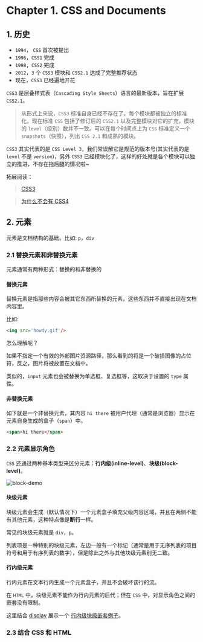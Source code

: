 # Chapter 1. CSS and Documents

## 1. 历史

- `1994`， `CSS` 首次被提出
- `1996`，`CSS1` 完成
- `1998`，`CSS2` 完成
- `2012`，`3` 个 `CSS3` 模块和 `CSS2.1` 达成了完整推荐状态
- 现在，`CSS3` 已经遍地开花

`CSS3` 是层叠样式表（`Cascading Style Sheets`）语言的最新版本，旨在扩展 `CSS2.1`。

> 从形式上来说，`CSS3` 标准自身已经不存在了。每个模块都被独立的标准化，现在标准 `CSS` 包括了修订后的 `CSS2.1` 以及完整模块对它的扩充，模块的 `level`（级别）数并不一致。可以在每个时间点上为 `CSS` 标准定义一个 `snapshots`（快照），列出 `CSS 2.1` 和成熟的模块。

`CSS3` 其实代表的是 `CSS Level 3`，我们常误解它是规范的版本号(其实代表的是 `level` 不是 `version`)，另外 `CSS3` 已经模块化了，这样的好处就是各个模块可以独立的推进，不存在拖后腿的情况啦~

拓展阅读：

> [CSS3](https://developer.mozilla.org/zh-CN/docs/Web/CSS/CSS3)

> [为什么不会有 CSS4](https://lisongfeng.cn/post/why-there-is-no-CSS4.html)

## 2. 元素

元素是文档结构的基础。比如: `p`，`div`

### 2.1 替换元素和非替换元素

元素通常有两种形式：替换的和非替换的

#### 替换元素

替换元素是指那些内容会被其它东西所替换的元素，这些东西并不直接出现在文档内容里。

比如:

```html
<img src='howdy.gif'/>
```
怎么理解呢？

如果不指定一个有效的外部图片资源路径，那么看到的将是一个破损图像的占位符，反之，图片将被放置在文档中。

类似的，`input` 元素也会被替换为单选框、复选框等，这取决于设置的 `type` 属性。

#### 非替换元素

如下就是一个非替换元素，其内容 `hi there` 被用户代理（通常是浏览器）显示在元素自身生成的盒子（`span`）中。

```html
<span>hi there</span>
```

### 2.2 元素显示角色

`CSS` 还通过两种基本类型来区分元素：**行内级(inline-level)**、**块级(block-level)**。

![block-demo](https://jack-sparrow.github.io/CSS-The-Definitive-Guide-4th-zh-CN/docs/1_CSS_and_Documents/figure1.png)

#### 块级元素

块级元素会生成（默认情况下）一个元素盒子填充父级内容区域，并且在两侧不能有其他元素，这种特点像是**断行**一样。

常见的块级元素就是 `div`，`p`。

列表项是一种特别的块级元素，左边一般有一个标记（通常是用于无序列表的项目符号和用于有序列表的数字），但是除此之外与其他块级元素别无二致。

#### 行内级元素

行内元素在文本行内生成一个元素盒子，并且不会破坏该行的流。

在 `HTML` 中，块级元素不能作为行内元素的后代；但在 `CSS` 中，对显示角色之间的嵌套没有限制。

这里结合 [display](https://developer.mozilla.org/zh-CN/docs/Web/CSS/display) 展示一个 [行内级块级嵌套例子](https://codesandbox.io/s/0q56z5ppmw)。

### 2.3 结合 CSS 和 HTML

